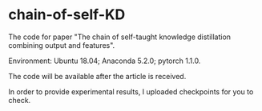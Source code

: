 # chain-of-self-KD
The code for paper "The chain of self-taught knowledge distillation combining output and features".

Environment: Ubuntu 18.04; Anaconda 5.2.0; pytorch 1.1.0.

The code will be available after the article is received. 

In order to provide experimental results, I uploaded checkpoints for you to check.
